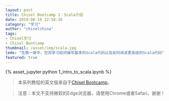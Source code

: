 ```yaml
---
layout: post
title: Chisel Bootcamp 1：Scala介绍
date: 2019-06-19 22:58:36
category: "学习"
author: "chiselchina"
tags:
- Chisel学习
- Chisel Bootcamp
thumbnail: /asset/img/scala.jpg
lede: "在第一章中，您将学习如何编写基本的Scala代码以及如何阅读更高级的Scala代码"
featured: true
---
```


<div>
<script src="/metronic/assets/plugins/jquery.min.js"></script>
{% asset_jupyter python 1_intro_to_scala.ipynb %}
</div>

> 本系列教程的英文版来自于[Chisel Bootcamp](https://github.com/freechipsproject/chisel-bootcamp)。

> 注意：本文不支持微软的Edge浏览器，请使用Chrome或者Safari，谢谢！
